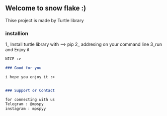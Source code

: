 ## Welcome to snow flake :)

Thise project is made by Turtle library 

### installion

1_ Install turtle library with ==> pip
2_ addresing on your command line
3_run and Enjoy it

```markdown
NICE :>

### Good for you

i hope you enjoy it :>


### Support or Contact

for connecting with us 
Telegram : @mpspy
instagram : mpspyy
